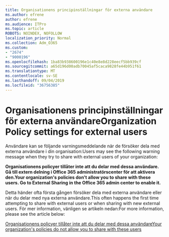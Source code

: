 ```yaml
---
title: Organisationens principinställningar för externa användare
ms.author: efrene
author: efrene
ms.audience: ITPro
ms.topic: article
ROBOTS: NOINDEX, NOFOLLOW
localization_priority: Normal
ms.collection: Adm_O365
ms.custom:
- "2674"
- "9000196"
ms.openlocfilehash: 1ba83b938600196e1c40e8e8d228eecf5bb939cf
ms.sourcegitcommit: a65d196d00adb70045af5caca9828fe44b951f61
ms.translationtype: MT
ms.contentlocale: sv-SE
ms.lasthandoff: 09/04/2019
ms.locfileid: "36756385"
---
```

# <a name="organization-policy-settings-for-external-users"></a><span data-ttu-id="b659d-102">Organisationens principinställningar för externa användare</span><span class="sxs-lookup"><span data-stu-id="b659d-102">Organization Policy settings for external users</span></span>

<span data-ttu-id="b659d-103">Användare kan se följande varningsmeddelande när de försöker dela med externa användare i din organisation:</span><span class="sxs-lookup"><span data-stu-id="b659d-103">Users may see the following warning message when they try to share with external users of your organization:</span></span> 

   <span data-ttu-id="b659d-104">**Organisationens policyer tillåter inte att du delar med dessa användare. Gå till extern delning i Office 365 administratörscenter för att aktivera den.**</span><span class="sxs-lookup"><span data-stu-id="b659d-104">**Your organization's policies don't allow you to share with these users. Go to External Sharing in the Office 365 admin center to enable it.**</span></span> 

<span data-ttu-id="b659d-105">Detta händer ofta första gången försöker dela med externa användare eller när du delar med nya externa användare.</span><span class="sxs-lookup"><span data-stu-id="b659d-105">This often happens the first time attempting to share with external users or when sharing with new external users.</span></span> <span data-ttu-id="b659d-106">För mer information, vänligen se artikeln nedan:</span><span class="sxs-lookup"><span data-stu-id="b659d-106">For more information, please see the article below:</span></span>

[<span data-ttu-id="b659d-107">Organisationens policyer tillåter inte att du delar med dessa användare</span><span class="sxs-lookup"><span data-stu-id="b659d-107">Your organization's policies do not allow you to share with these users</span></span>](https://docs.microsoft.com/sharepoint/support/administration/organization-policies-do-not-allow-you-to-share-with-users-error)






